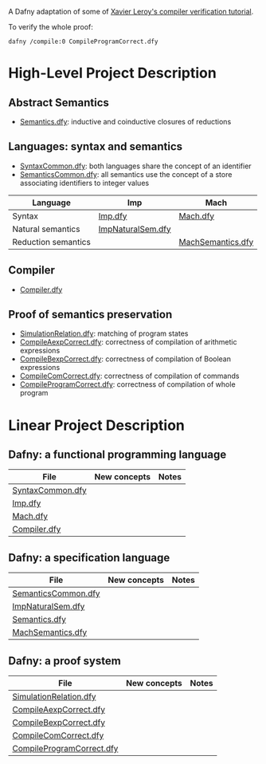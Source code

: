 A Dafny adaptation of some of [Xavier Leroy's compiler verification tutorial](https://xavierleroy.org/courses/EUTypes-2019/).

To verify the whole proof:
```
dafny /compile:0 CompileProgramCorrect.dfy
```

# High-Level Project Description

## Abstract Semantics

* [Semantics.dfy](Semantics.dfy): inductive and coinductive closures of reductions

## Languages: syntax and semantics

* [SyntaxCommon.dfy](SyntaxCommon.dfy): both languages share the concept of an identifier
* [SemanticsCommon.dfy](SemanticsCommon.dfy): all semantics use the concept of a store associating identifiers to integer values

| Language | Imp    | Mach   |
| -------- | ------ | ------ |
| Syntax | [Imp.dfy](Imp.dfy) | [Mach.dfy](Mach.dfy) |
| Natural semantics | [ImpNaturalSem.dfy](ImpNaturalSem.dfy) | |
| Reduction semantics | | [MachSemantics.dfy](MachSemantics.dfy) | 

## Compiler

* [Compiler.dfy](Compiler.dfy)

## Proof of semantics preservation

* [SimulationRelation.dfy](SimulationRelation.dfy): matching of program states
* [CompileAexpCorrect.dfy](CompileAexpCorrect.dfy): correctness of compilation of arithmetic expressions
* [CompileBexpCorrect.dfy](CompileBexpCorrect.dfy): correctness of compilation of Boolean expressions
* [CompileComCorrect.dfy](CompileComCorrect.dfy): correctness of compilation of commands
* [CompileProgramCorrect.dfy](CompileProgramCorrect.dfy): correctness of compilation of whole program

# Linear Project Description

## Dafny: a functional programming language

| File   | New concepts | Notes    |
| ------ | ------------ | -------- |
| [SyntaxCommon.dfy](SyntaxCommon.dfy) | | |
| [Imp.dfy](Imp.dfy) | | |
| [Mach.dfy](Mach.dfy) | | |
| [Compiler.dfy](Compiler.dfy) | | |

## Dafny: a specification language

| File   | New concepts | Notes    |
| ------ | ------------ | -------- |
| [SemanticsCommon.dfy](SemanticsCommon.dfy) | | |
| [ImpNaturalSem.dfy](ImpNaturalSem.dfy) | | |
| [Semantics.dfy](Semantics.dfy) | | |
| [MachSemantics.dfy](MachSemantics.dfy) | | |

## Dafny: a proof system

| File   | New concepts | Notes    |
| ------ | ------------ | -------- |
| [SimulationRelation.dfy](SimulationRelation.dfy) | | |
| [CompileAexpCorrect.dfy](CompileAexpCorrect.dfy) | | |
| [CompileBexpCorrect.dfy](CompileBexpCorrect.dfy) | | |
| [CompileComCorrect.dfy](CompileComCorrect.dfy) | | |
| [CompileProgramCorrect.dfy](CompileProgramCorrect.dfy) | | |

  

